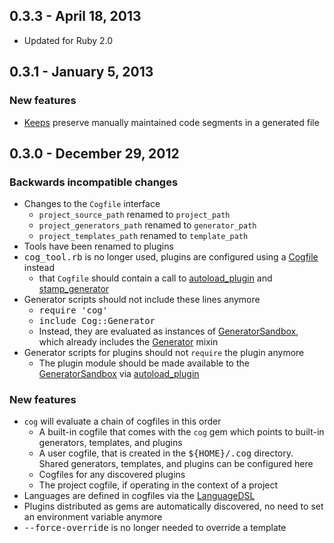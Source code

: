 ## 0.3.3 - April 18, 2013

- Updated for Ruby 2.0

## 0.3.1 - January 5, 2013

### New features

- [Keeps][] preserve manually maintained code segments in a generated file

## 0.3.0 - December 29, 2012

### Backwards incompatible changes

- Changes to the `Cogfile` interface
  * `project_source_path` renamed to `project_path`
  * `project_generators_path` renamed to `generator_path`
  * `project_templates_path` renamed to `template_path`
- Tools have been renamed to plugins
- <tt>cog_tool.rb</tt> is no longer used, plugins are configured using a [Cogfile][] instead
  * that `Cogfile` should contain a call to [autoload_plugin][] and [stamp_generator][]
- Generator scripts should not include these lines anymore
  * <tt>require 'cog'</tt>
  * <tt>include Cog::Generator</tt>
  * Instead, they are evaluated as instances of [GeneratorSandbox][], which already includes the [Generator][] mixin
- Generator scripts for plugins should not `require` the plugin anymore
  * The plugin module should be made available to the [GeneratorSandbox][] via [autoload_plugin][]
  
### New features

- `cog` will evaluate a chain of cogfiles in this order
  * A built-in cogfile that comes with the `cog` gem which points to built-in generators, templates, and plugins
  * A user cogfile, that is created in the <tt>${HOME}/.cog</tt> directory. Shared generators, templates, and plugins can be configured here
  * Cogfiles for any discovered plugins
  * The project cogfile, if operating in the context of a project
- Languages are defined in cogfiles via the [LanguageDSL][]
- Plugins distributed as gems are automatically discovered, no need to set an environment variable anymore
- <tt>--force-override</tt> is no longer needed to override a template

[gem]:https://rubygems.org/gems/cog
[docs]:http://ktonon.github.com/cog/frames.html
[changelog]:https://github.com/ktonon/cog/blob/master/CHANGELOG.md
[ERB]:http://www.stuartellis.eu/articles/erb/
[DSL]:http://jroller.com/rolsen/entry/building_a_dsl_in_ruby

[Cogfile]:http://ktonon.github.com/cog/Cog/DSL/Cogfile.html
[Generator]:http://ktonon.github.com/cog/Cog/Generator.html
[GeneratorSandbox]:http://ktonon.github.com/cog/Cog/GeneratorSandbox.html
[LanguageDSL]:http://ktonon.github.com/cog/Cog/DSL/LanguageDSL.html
[Keeps]:https://github.com/ktonon/cog#keeps

[autoload_plugin]:http://ktonon.github.com/cog/Cog/DSL/Cogfile.html#autoload_plugin-instance_method
[comment]:http://ktonon.github.com/cog/Cog/Generator/Filters.html#comment-instance_method
[embed]:http://ktonon.github.com/cog/Cog/Generator.html#embed-instance_method
[generator_path]:http://ktonon.github.com/cog/Cog/Config.html#generator_path-instance_method
[plugin_path]:http://ktonon.github.com/cog/Cog/Config.html#plugin_path-instance_method
[project_path]:http://ktonon.github.com/cog/Cog/Config/ProjectConfig.html#project_path-instance_method
[project_plugin_path]:http://ktonon.github.com/cog/Cog/Config/ProjectConfig.html#project_plugin_path-instance_method
[stamp]:http://ktonon.github.com/cog/Cog/Generator.html#method-i-stamp
[stamp_generator]:http://ktonon.github.com/cog/Cog/DSL/Cogfile.html#stamp_generator-instance_method
[template_path]:http://ktonon.github.com/cog/Cog/Config.html#template_path-instance_method
[warning]:http://ktonon.github.com/cog/Cog/Generator/LanguageMethods.html#warning-instance_method
